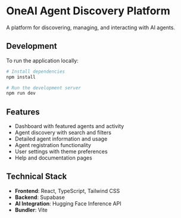 # OneAI Agent Discovery Platform

A platform for discovering, managing, and interacting with AI agents.

## Development

To run the application locally:

```bash
# Install dependencies
npm install

# Run the development server
npm run dev
```

## Features

- Dashboard with featured agents and activity
- Agent discovery with search and filters
- Detailed agent information and usage
- Agent registration functionality
- User settings with theme preferences
- Help and documentation pages

## Technical Stack

- **Frontend**: React, TypeScript, Tailwind CSS
- **Backend**: Supabase
- **AI Integration**: Hugging Face Inference API
- **Bundler**: Vite



